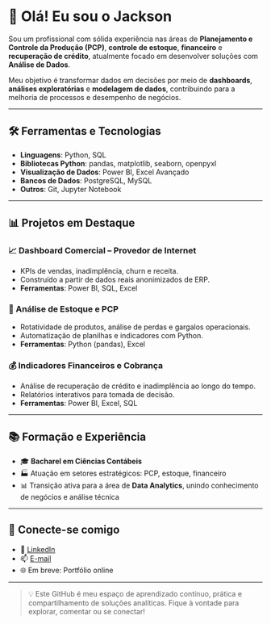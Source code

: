 # 👋 Olá! Eu sou o Jackson

Sou um profissional com sólida experiência nas áreas de **Planejamento e Controle da Produção (PCP)**, **controle de estoque**, **financeiro** e **recuperação de crédito**, atualmente focado em desenvolver soluções com **Análise de Dados**.

Meu objetivo é transformar dados em decisões por meio de **dashboards**, **análises exploratórias** e **modelagem de dados**, contribuindo para a melhoria de processos e desempenho de negócios.

---

## 🛠️ Ferramentas e Tecnologias

- **Linguagens**: Python, SQL
- **Bibliotecas Python**: pandas, matplotlib, seaborn, openpyxl
- **Visualização de Dados**: Power BI, Excel Avançado
- **Bancos de Dados**: PostgreSQL, MySQL
- **Outros**: Git, Jupyter Notebook

---

## 📊 Projetos em Destaque

### 📈 Dashboard Comercial – Provedor de Internet
- KPIs de vendas, inadimplência, churn e receita.
- Construído a partir de dados reais anonimizados de ERP.
- **Ferramentas**: Power BI, SQL, Excel

### 🧮 Análise de Estoque e PCP
- Rotatividade de produtos, análise de perdas e gargalos operacionais.
- Automatização de planilhas e indicadores com Python.
- **Ferramentas**: Python (pandas), Excel

### 💰 Indicadores Financeiros e Cobrança
- Análise de recuperação de crédito e inadimplência ao longo do tempo.
- Relatórios interativos para tomada de decisão.
- **Ferramentas**: Power BI, Excel, SQL

---

## 📚 Formação e Experiência

- 🎓 **Bacharel em Ciências Contábeis**
- 🏭 Atuação em setores estratégicos: PCP, estoque, financeiro
- 📊 Transição ativa para a área de **Data Analytics**, unindo conhecimento de negócios e análise técnica

---

## 🔗 Conecte-se comigo

- 💼 [LinkedIn](https://www.linkedin.com/in/jacksonls)
- 📫 [E-mail](jackson.lopes@tutanota.com)
- 🌐 Em breve: Portfólio online

---

> 💡 Este GitHub é meu espaço de aprendizado contínuo, prática e compartilhamento de soluções analíticas. Fique à vontade para explorar, comentar ou se conectar!


